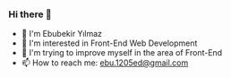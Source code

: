 ### Hi there 👋

- 👋 I'm Ebubekir Yılmaz
- 🔭 I'm interested in Front-End Web Development
- 🌱 I'm trying to improve myself in the area of Front-End
- 📫 How to reach me: ebu.1205ed@gmail.com


<!--
**Abou1205/Abou1205** is a ✨ _special_ ✨ repository because its `README.md` (this file) appears on your GitHub profile.

Here are some ideas to get you started:

- 🔭 I’m currently working on ...
- 🌱 I’m currently learning ...
- 👯 I’m looking to collaborate on ...
- 🤔 I’m looking for help with ...
- 💬 Ask me about ...
- 📫 How to reach me: ...
- 😄 Pronouns: ...
- ⚡ Fun fact: ...
-->
